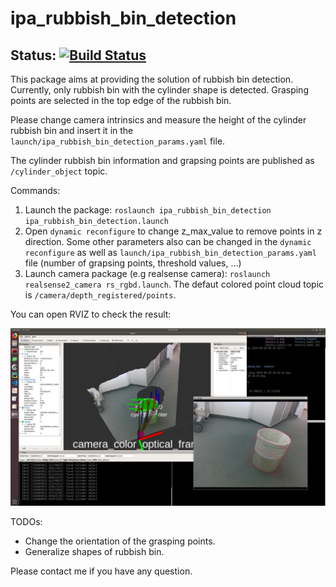 # ipa_rubbish_bin_detection

Status:  [![Build Status](https://travis-ci.com/ipa-mah/ipa_rubbish_bin_detection.svg?branch=master)](https://travis-ci.com/ipa-mah/ipa_rubbish_bin_detection)
------------------

This package aims at providing the solution of rubbish bin detection. Currently, only rubbish bin with the cylinder shape is detected. Grasping points are selected in the top edge of the rubbish bin. 

Please change camera intrinsics and measure the height of the cylinder rubbish bin and insert it in the `launch/ipa_rubbish_bin_detection_params.yaml` file.

The cylinder rubbish bin information and grapsing points are published as `/cylinder_object` topic. 

Commands:

1. Launch the package: `roslaunch ipa_rubbish_bin_detection ipa_rubbish_bin_detection.launch`
2. Open `dynamic reconfigure` to change z_max_value to remove points in z direction. Some other parameters also can be changed in the `dynamic reconfigure` as well as `launch/ipa_rubbish_bin_detection_params.yaml` file (number of grapsing points, threshold values, ...)
3. Launch camera package (e.g realsense camera): `roslaunch realsense2_camera rs_rgbd.launch`. The defaut colored point cloud topic is `/camera/depth_registered/points`.

You can open RVIZ to check the result:

<img src="https://github.com/ipa-mah/ipa_rubbish_bin_detection/blob/master/etc/cylinder_detection.png" />


TODOs: 
 * Change the orientation of the grasping points.
 * Generalize shapes of rubbish bin.
 
Please contact me if you have any question.
